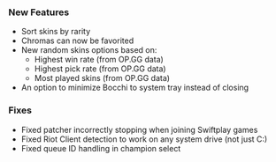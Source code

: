 ### New Features

- Sort skins by rarity
- Chromas can now be favorited
- New random skins options based on:
  - Highest win rate (from OP.GG data)
  - Highest pick rate (from OP.GG data)
  - Most played skins (from OP.GG data)
- An option to minimize Bocchi to system tray instead of closing

### Fixes

- Fixed patcher incorrectly stopping when joining Swiftplay games
- Fixed Riot Client detection to work on any system drive (not just C:)
- Fixed queue ID handling in champion select
